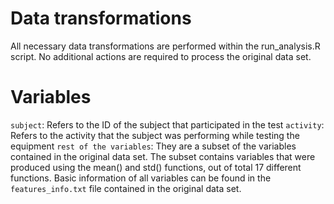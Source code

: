 Data transformations
====================

All necessary data transformations are performed within the run_analysis.R script.
No additional actions are required to process the original data set.

Variables
=========

`subject`: Refers to the ID of the subject that participated in the test
`activity`: Refers to the activity that the subject was performing while testing the equipment
`rest of the variables`: 
They are a subset of the variables contained in the original data set.
The subset contains variables that were produced using the mean() and std() functions, out of total 17 different functions.
Basic information of all variables can be found in the `features_info.txt` file contained in the original data set.